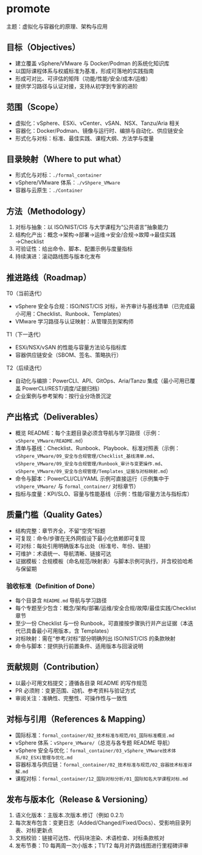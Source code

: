 # promote

主题：虚拟化与容器化的原理、架构与应用

## 目标（Objectives）

- 建立覆盖 vSphere/VMware 与 Docker/Podman 的系统化知识库
- 以国际课程体系与权威标准为基准，形成可落地的实践指南
- 形成可对比、可评估的矩阵（功能/性能/安全/成本/运维）
- 提供学习路径与认证对接，支持从初学到专家的进阶

## 范围（Scope）

- 虚拟化：vSphere、ESXi、vCenter、vSAN、NSX、Tanzu/Aria 相关
- 容器化：Docker/Podman、镜像与运行时、编排与自动化、供应链安全
- 形式化与对标：标准、最佳实践、课程大纲、方法学与度量

## 目录映射（Where to put what）

- 形式化与对标：`./formal_container`
- vSphere/VMware 体系：`./vShpere_VMware`
- 容器与云原生：`./Container`

## 方法（Methodology）

1. 对标与抽象：以 ISO/NIST/CIS 与大学课程为“公共语言”抽象能力
2. 结构化产出：概念→架构→部署→运维→安全/合规→故障→最佳实践→Checklist
3. 可验证性：给出命令、脚本、配置示例与度量指标
4. 持续演进：滚动路线图与版本化发布

## 推进路线（Roadmap）

T0（当前迭代）

- vSphere 安全与合规：ISO/NIST/CIS 对标，补齐审计与基线清单（已完成最小可用：Checklist、Runbook、Templates）
- VMware 学习路径与认证映射：从管理员到架构师

T1（下一迭代）

- ESXi/NSX/vSAN 的性能与容量方法论与指标库
- 容器供应链安全（SBOM、签名、策略执行）

T2（后续迭代）

- 自动化与编排：PowerCLI、API、GitOps、Aria/Tanzu 集成（最小可用已覆盖 PowerCLI/REST/调度/证据归档）
- 企业案例与参考架构：按行业分场景沉淀

## 产出格式（Deliverables）

- 概览 README：每个主题目录必须含导航与学习路径（示例：`vShpere_VMware/README.md`）
- 清单与基线：Checklist、Runbook、Playbook、标准对照表（示例：`vShpere_VMware/09_安全与合规管理/Checklist_基线清单.md`、`vShpere_VMware/09_安全与合规管理/Runbook_审计与变更操作.md`、`vShpere_VMware/09_安全与合规管理/Templates_证据与对标映射.md`）
- 命令与脚本：PowerCLI/CLI/YAML 示例可直接运行（示例集中于 `vShpere_VMware/` 与 `formal_container/` 对标章节）
- 指标与度量：KPI/SLO、容量与性能基线（示例：性能/容量方法与指标库）

## 质量门槛（Quality Gates）

- 结构完整：章节齐全，不留“空壳”标题
- 可复现：命令/步骤在无外网假设下最小化依赖即可复现
- 可对标：每处引用明确版本与出处（标准号、年份、链接）
- 可维护：术语统一、导航清晰、链接可达
- 证据模板：合规模板（命名规范/映射表）与脚本示例可执行，并含校验哈希与保留期

### 验收标准（Definition of Done）

- 每个目录含 `README.md` 导航与学习路径
- 每个专题至少包含：概念/架构/部署/运维/安全合规/故障/最佳实践/Checklist 章节
- 至少一份 Checklist 与一份 Runbook，可直接按步骤执行并产出证据（本迭代已具备最小可用版本，含 Templates）
- 对标映射：需在“参考/对标”部分明确列出 ISO/NIST/CIS 的条款映射
- 命令与脚本：提供执行前置条件、适用版本与回滚说明

## 贡献规则（Contribution）

- 以最小可用文档提交；遵循各目录 README 的写作规范
- PR 必须附：变更范围、动机、参考资料与验证方式
- 审阅关注：准确性、完整性、可操作性与一致性

## 对标与引用（References & Mapping）

- 国际标准：`formal_container/02_技术标准与规范/01_国际标准概览.md`
- vSphere 体系：`vShpere_VMware/`（总览与各专题 README 导航）
- vSphere 安全与优化：`formal_container/03_vSphere_VMware技术体系/02_ESXi管理与优化.md`
- 容器标准与供应链：`formal_container/02_技术标准与规范/02_容器技术标准详解.md`
- 课程对标：`formal_container/12_国际对标分析/01_国际知名大学课程对标.md`

## 发布与版本化（Release & Versioning）

1. 语义化版本：主版本.次版本.修订（例如 0.2.1）
2. 每次发布包含：变更日志（Added/Changed/Fixed/Docs）、受影响目录列表、对标更新点
3. 文档校验：链接可达性、代码块渲染、术语检查、对标条款核对
4. 发布节奏：T0 每两周一次小版本；T1/T2 每月对齐路线图进行里程碑评审
